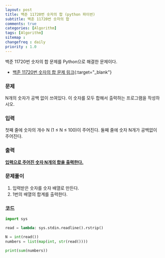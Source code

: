 ```yaml
---
layout: post
title: 백준 11720번 숫자의 합 (python 파이썬)
subtitle: 백준 11720번 숫자의 합
comments: true
categories: [Algorithm]
tags: [Algorithm]
sitemap :
changefreq : daily
priority : 1.0
---
```

백준 11720번 숫자의 합 문제를 Python으로 해결한 문제이다.  

* [백준 11720번 숫자의 합 문제 링크](https://www.acmicpc.net/problem/11720){:target="_blank"}


### 문제 
N개의 숫자가 공백 없이 쓰여있다. 이 숫자를 모두 합해서 출력하는 프로그램을 작성하시오.


### 입력
첫째 줄에 숫자의 개수 N (1 ≤ N ≤ 100)이 주어진다. 둘째 줄에 숫자 N개가 공백없이 주어진다.


### 출력
**<u>입력으로 주어진 숫자 N개의 합을 출력한다.</u>**


### 문제풀이
1. 입력받은 숫자를 숫자 배열로 만든다.
2. 1번의 배열의 합계를 출력한다.


### 코드
```python
import sys

read = lambda: sys.stdin.readline().rstrip()

N = int(read())
numbers = list(map(int, str(read())))

print(sum(numbers))
```